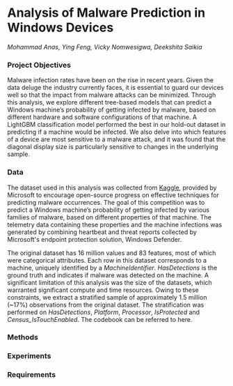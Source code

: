 # Analysis of Malware Prediction in Windows Devices

*Mohammad Anas, Ying Feng, Vicky Nomwesigwa, Deekshita Saikia*

### Project Objectives
Malware infection rates have been on the rise in recent years. Given the data deluge the industry currently faces, it is essential to guard our devices well so that the impact from malware attacks can be minimized. Through this analysis, we explore different tree-based models that can predict a Windows machine’s probability of getting infected by malware, based on different hardware and software configurations of that machine. A LightGBM classification model performed the best in our hold-out dataset in predicting if a machine would be infected. We also delve into which features of a device are most sensitive to a malware attack, and it was found that the diagonal display size is particularly sensitive to changes in the underlying sample.

### Data
The dataset used in this analysis was collected from [Kaggle](https://www.kaggle.com/competitions/microsoft-malware-prediction/data), provided by Microsoft to encourage open-source progress on effective techniques for predicting malware occurrences. The goal of this competition was to predict a Windows machine’s probability of getting infected by various families of malware, based on different properties of that machine. The telemetry data containing these properties and the machine infections was generated by combining heartbeat and threat reports collected by Microsoft's endpoint protection solution, Windows Defender.

The original dataset has 16 million values and 83 features, most of which were categorical attributes. Each row in this dataset corresponds to a machine, uniquely identified by a *MachineIdentifier*. *HasDetections* is the ground truth and indicates if malware was detected on the machine. A significant limitation of this analysis was the size of the datasets, which warranted significant compute and time resources. Owing to these constraints, we extract a stratified sample of approximately 1.5 million (~17%) observations from the original dataset. The stratification was performed on *HasDetections*, *Platform*, *Processor*, *IsProtected* and *Census_IsTouchEnabled*. The codebook can be referred to here.

### Methods

### Experiments 

### Requirements
